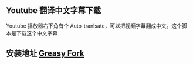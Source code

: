 ## Youtube 翻译中文字幕下载
Youtube 播放器右下角有个 Auto-tranlsate，可以把视频字幕翻成中文。这个脚本是下载这个中文字幕

## 安装地址 [Greasy Fork](https://greasyfork.org/zh-CN/scripts/38941-youtube-%E7%BF%BB%E8%AF%91%E4%B8%AD%E6%96%87%E5%AD%97%E5%B9%95%E4%B8%8B%E8%BD%BD-v2)




